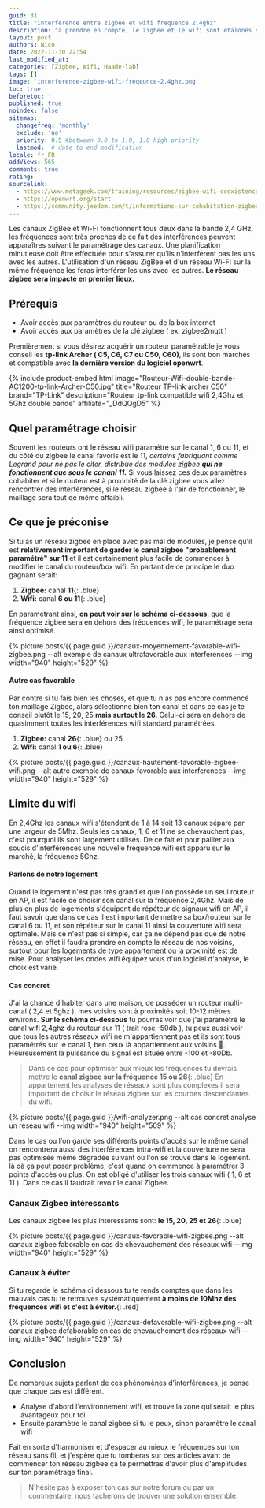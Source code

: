 ```yaml
---
guid: 31
title: "interférence entre zigbee et wifi frequence 2.4ghz"
description: "a prendre en compte, le zigbee et le wifi sont étalonés sur la frequence 2.4ghz, quelques conseils à prendre en compte lors du paramétrage des canaux afin d'améliorer la qualité du maillage"
layout: post
authors: Nico
date: 2022-11-30 22:54
last_modified_at: 
categories: [Zigbee, Wifi, Haade-lab]
tags: []
image: 'interference-zigbee-wifi-freqeunce-2.4ghz.png'
toc: true
beforetoc: ''
published: true
noindex: false
sitemap:
  changefreq: 'monthly'
  exclude: 'no'
  priority: 0.5 #between 0.0 to 1.0, 1.0 high priority
  lastmod:  # date to end modification
locale: fr_FR
addViews: 565
comments: true
rating:  
sourcelink:
  - https://www.metageek.com/training/resources/zigbee-wifi-coexistence/
  - https://openwrt.org/start
  - https://community.jeedom.com/t/informations-sur-cohabitation-zigbee-et-wifi/50821
---
```


Les canaux ZigBee et Wi-Fi fonctionnent tous deux dans la bande 2,4 GHz, les fréquences sont très proches de ce fait des interférences peuvent apparaîtres suivant le paramétrage des canaux. Une planification minutieuse doit être effectuée pour s'assurer qu'ils n'interfèrent pas les uns avec les autres.
L'utilisation d'un réseau ZigBee et d'un réseau Wi-Fi sur la même fréquence les feras interférer les uns avec les autres. **Le réseau zigbee sera impacté en premier lieux.**

## Prérequis

- Avoir accès aux paramètres du routeur ou de la box internet
- Avoir accès aux paramètres de la clé zigbee ( ex: zigbee2mqtt )

Premièrement si vous désirez acquérir un routeur paramétrable je vous conseil les **tp-link Archer ( C5, C6, C7 ou C50, C60)**, ils sont bon marchés et compatible avec **la dernière version du logiciel openwrt**.

{% include product-embed.html image="Routeur-Wifi-double-bande-AC1200-tp-link-Archer-C50.jpg" title="Routeur TP-link archer C50" brand="TP-Link" description="Routeur tp-link compatible wifi 2,4Ghz et 5Ghz double bande" affiliate="_DdQQgD5" %}

## Quel paramétrage choisir

Souvent les routeurs ont le réseau wifi paramétré sur le canal 1, 6 ou 11, et du côté du zigbee le canal favoris est le 11, *certains fabriquant comme Legrand pour ne pas le citer, distribue des modules zigbee **qui ne fonctionnent que sous le cananl 11.***
Si vous laissez ces deux paramètres cohabiter et si le routeur est à proximité de la clé zigbee vous allez rencontrer des interférences, si le réseau zigbee à l'air de fonctionner, le maillage sera tout de même affaibli.

## Ce que je préconise

Si tu as un réseau zigbee en place avec pas mal de modules, je pense qu'il est **relativement important de garder le canal zigbee "probablement paramétré" sur 11** et il est certainement plus facile de commencer à modifier le canal du routeur/box wifi.
En partant de ce principe le duo gagnant serait:

1. **Zigbee:** canal **11**{: .blue}
2. **Wifi:** canal **6 ou 11**{: .blue}

En paramétrant ainsi, **on peut voir sur le schéma ci-dessous**, que la fréquence zigbee sera en dehors des fréquences wifi, le paramétrage sera ainsi optimisé.

{% picture posts/{{ page.guid }}/canaux-moyennement-favorable-wifi-zigbee.png --alt exemple de canaux ultrafavorable aux interferences --img width="940" height="529" %}

#### Autre cas favorable

Par contre si tu fais bien les choses, et que tu n'as pas encore commencé ton maillage Zigbee, alors sélectionne bien ton canal et dans ce cas je te conseil plutôt le 15, 20, 25 **mais surtout le 26**. Celui-ci sera en dehors de quasimment toutes les interférences wifi standard paramétrées.

1. **Zigbee:** canal **26**{: .blue} ou 25
2. **Wifi:** canal **1 ou 6**{: .blue}

{% picture posts/{{ page.guid }}/canaux-hautement-favorable-zigbee-wifi.png --alt autre exemple de canaux favorable aux interferences --img width="940" height="529" %}

## Limite du wifi

En 2,4Ghz les canaux wifi s'étendent de 1 à 14 soit 13 canaux séparé par une largeur de 5Mhz. Seuls les canaux, 1, 6 et 11 ne se chevauchent pas, c'est pourquoi ils sont largement utilisés. De ce fait et pour pallier aux soucis d'interférences une nouvelle fréquence wifi est apparu sur le marché, la fréquence 5Ghz.

#### Parlons de notre logement

Quand le logement n'est pas très grand et que l'on possède un seul routeur en AP, il est facile de choisir son canal sur la fréquence 2,4Ghz. Mais de plus en plus de logements s'équipent de répéteur de signaux wifi en AP, il faut savoir que dans ce cas il est important de mettre sa box/routeur sur le canal 6 ou 11, et son répéteur sur le canal 11 ainsi la couverture wifi sera optimale.
Mais ce n'est pas si simple, car ça ne dépend pas que de notre réseau, en effet il faudra prendre en compte le réseau de nos voisins, surtout pour les logements de type appartement ou la proximité est de mise. Pour analyser les ondes wifi équipez vous d'un logiciel d'analyse, le choix est varié.

#### Cas concret

J'ai la chance d'habiter dans une maison, de posséder un routeur multi-canal ( 2,4 et 5ghz ), mes voisins sont à proximités soit 10-12 mètres environs. **Sur le schéma ci-dessous** tu pourras voir que j'ai paramétré le canal wifi 2,4ghz du routeur sur 11 ( trait rose -50db ), tu peux aussi voir que tous les autres réseaux wifi ne m'appartiennent pas et ils sont tous paramétrés sur le canal 1, ben ceux là appartiennent aux voisins 🤬. Heureusement la puissance du signal est située entre -100 et -80Db.

> Dans ce cas pour optimiser aux mieux les fréquences tu devrais mettre le **canal zigbee sur la fréquence 15 ou 26**{: .blue}
> En appartement les analyses de réseaux sont plus complexes il sera important de choisir le réseau zigbee sur les courbes descendantes du wifi.

{% picture posts/{{ page.guid }}/wifi-analyzer.png --alt cas concret analyse un réseau wifi --img width="940" height="509" %}

Dans le cas ou l'on garde ses différents points d'accès sur le même canal on rencontrera aussi des interférences intra-wifi et la couverture ne sera pas optimisée même dégradée suivant où l'on se trouve dans le logement. là oà ça peut poser problème, c'est quand on commence à paramétrer 3 points d'accès ou plus. On est obligé d'utiliser les trois canaux wifi ( 1, 6 et 11 ). 
Dans ce cas il faudrait revoir le canal Zigbee.

### Canaux Zigbee intéressants

Les canaux zigbee les plus intéressants sont:
**le 15, 20, 25 et 26**{: .blue}

{% picture posts/{{ page.guid }}/canaux-favorable-wifi-zigbee.png --alt canaux zigbee faborable en cas de chevauchement des réseaux wifi --img width="940" height="529" %}

### Canaux à éviter

Si tu regarde le schéma ci dessous tu te rends comptes que dans les mauvais cas tu te retrouves systématiquement **à moins de 10Mhz des fréquences wifi et c'est à éviter.**{: .red}

{% picture posts/{{ page.guid }}/canaux-defavorable-wifi-zigbee.png --alt canaux zigbee defaborable en cas de chevauchement des réseaux wifi --img width="940" height="529" %}

## Conclusion

De nombreux sujets parlent de ces phénomènes d'interférences, je pense que chaque cas est différent.
- Analyse d'abord l'environnement wifi, et trouve la zone qui serait le plus avantageux pour toi.
- Ensuite paramètre le canal zigbee si tu le peux, sinon paramètre le canal wifi
  
Fait en sorte d'harmoniser et d'espacer au mieux le fréquences sur ton réseau sans fil, et j'espère que tu tomberas sur ces articles avant de commencer ton réseau zigbee ça te permettras d'avoir plus d'amplitudes sur ton paramétrage final.

> N'hésite pas à exposer ton cas sur notre forum ou par un commentaire, nous tacherons de trouver une solution ensemble.
